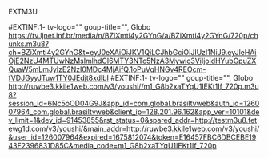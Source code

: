 EXTM3U

#EXTINF:1- tv-logo="" goup-title="", Globo
https://tv.ljnet.inf.br/media/n/BZiXmti4y2GYnG/a/BZiXmti4y2GYnG/720p/chunks.m3u8?ch=BZiXmti4y2GYnG&t=eyJ0eXAiOiJKV1QiLCJhbGciOiJIUzI1NiJ9.eyJleHAiOjE2NzU4MTUwNzMsImlhdCI6MTY3NTc5NzA3Mywic3ViIjoidHYubGpuZXQuaW5mLmJyIzE2NzI0MDc4MjAifQ.1oPuVqHNGv4REOcm-fVDJGyyJTuw1TY0JEdjt8xdlbI
#EXTINF:1- tv-logo="" goup-title="", Globo
http://ruwbe3.kkile1web.com/v3/youshi//m1_G8b2xaTYqU1IEKt1If_720p.m3u8?session_id=6Nc5oOD04G9J&app_id=com.global.brasiltvweb&auth_id=126007964_com.global.brasiltvweb&client_ip=128.201.96.162&app_ver=10101&dev_limit=1&dev_id=91453855&rst_status=0&spared_addr=http://testm3u8.fetewg1d.com/v3/youshi/&main_addr=http://ruwbe3.kkile1web.com/v3/youshi/&user_id=126007964&expired=1675812074&token=E16457FBC6DBCEBE1943F2396831D85C&media_code=m1_G8b2xaTYqU1IEKt1If_720p


